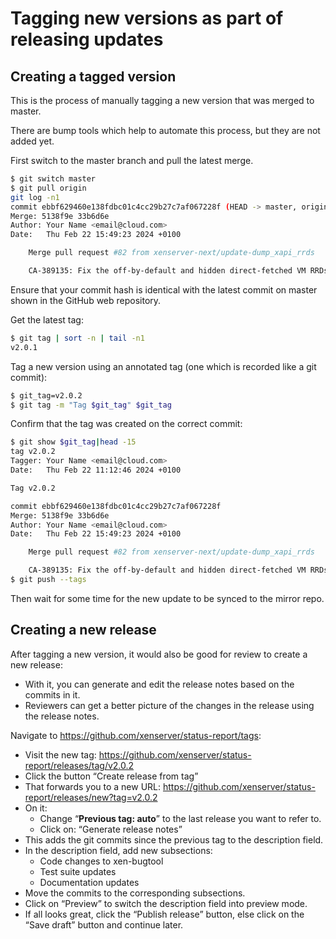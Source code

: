 # Tagging new versions as part of releasing updates
## Creating a tagged version
This is the process of manually tagging a new version that was merged to master.

There are bump tools which help to automate this process, but they are not added yet.

First switch to the master branch and pull the latest merge.

```bash
$ git switch master
$ git pull origin
git log -n1
commit ebbf629460e138fdbc01c4cc29b27c7af067228f (HEAD -> master, origin/master, origin/HEAD)
Merge: 5138f9e 33b6d6e
Author: Your Name <email@cloud.com>
Date:   Thu Feb 22 15:49:23 2024 +0100

    Merge pull request #82 from xenserver-next/update-dump_xapi_rrds

    CA-389135: Fix the off-by-default and hidden direct-fetched VM RRDs
```

Ensure that your commit hash is identical with the latest commit on master
shown in the GitHub web repository.

Get the latest tag:

```bash
$ git tag | sort -n | tail -n1
v2.0.1
```

Tag a new version using an annotated tag (one which is recorded like a git commit):

```bash
$ git_tag=v2.0.2
$ git tag -m "Tag $git_tag" $git_tag
```

Confirm that the tag was created on the correct commit:

```bash
$ git show $git_tag|head -15
tag v2.0.2
Tagger: Your Name <email@cloud.com>
Date:   Thu Feb 22 11:12:46 2024 +0100

Tag v2.0.2

commit ebbf629460e138fdbc01c4cc29b27c7af067228f
Merge: 5138f9e 33b6d6e
Author: Your Name <email@cloud.com>
Date:   Thu Feb 22 15:49:23 2024 +0100

    Merge pull request #82 from xenserver-next/update-dump_xapi_rrds

    CA-389135: Fix the off-by-default and hidden direct-fetched VM RRDs
$ git push --tags
```

Then wait for some time for the new update to be synced to the mirror repo.

## Creating a new release

After tagging a new version, it would also be good for review to create
a new release:

- With it, you can generate and edit the release notes based on the commits in it.
- Reviewers can get a better picture of the changes in the release using the release notes.

Navigate to <https://github.com/xenserver/status-report/tags>:

- Visit the new tag:
  https://github.com/xenserver/status-report/releases/tag/v2.0.2
- Click the button “Create release from tag”
- That forwards you to a new URL:
  https://github.com/xenserver/status-report/releases/new?tag=v2.0.2
- On it:
  - Change “**Previous tag: auto**” to the last release you want to refer to.
  - Click on: “Generate release notes”
- This adds the git commits since the previous tag to the description field.
- In the description field, add new subsections:
  - Code changes to xen-bugtool
  - Test suite updates
  - Documentation updates
- Move the commits to the corresponding subsections.
- Click on “Preview” to switch the description field into preview mode.
- If all looks great, click the “Publish release” button, else
  click on the “Save draft” button and continue later.

